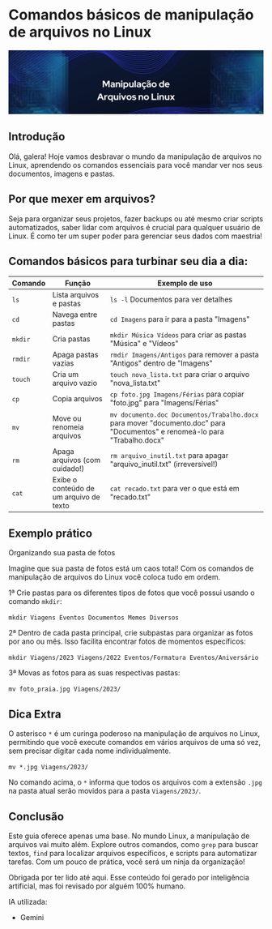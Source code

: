 # Comandos básicos de manipulação de arquivos no Linux

![Capa](capa.png)

## Introdução

Olá, galera! Hoje vamos desbravar o mundo da manipulação de arquivos no Linux, aprendendo os comandos essenciais para você mandar ver nos seus documentos, imagens e pastas.

## Por que mexer em arquivos?

Seja para organizar seus projetos, fazer backups ou até mesmo criar scripts automatizados, saber lidar com arquivos é crucial para qualquer usuário de Linux. É como ter um super poder para gerenciar seus dados com maestria!

## Comandos básicos para turbinar seu dia a dia:

| Comando | Função                                  | Exemplo de uso                                                                                                             |
| ------- | --------------------------------------- | -------------------------------------------------------------------------------------------------------------------------- |
| `ls`    | Lista arquivos e pastas                 | `ls -l` Documentos para ver detalhes                                                                                       |
| `cd`    | Navega entre pastas                     | `cd Imagens` para ir para a pasta "Imagens"                                                                                |
| `mkdir` | Cria pastas                             | `mkdir Música Vídeos` para criar as pastas "Música" e "Vídeos"                                                             |
| `rmdir` | Apaga pastas vazias                     | `rmdir Imagens/Antigos` para remover a pasta "Antigos" dentro de "Imagens"                                                 |
| `touch` | Cria um arquivo vazio                   | `touch nova_lista.txt` para criar o arquivo "nova_lista.txt"                                                               |
| `cp`    | Copia arquivos                          | `cp foto.jpg Imagens/Férias` para copiar "foto.jpg" para "Imagens/Férias"                                                  |
| `mv`    | Move ou renomeia arquivos               | `mv documento.doc Documentos/Trabalho.docx` para mover "documento.doc" para "Documentos" e renomeá-lo para "Trabalho.docx" |
| `rm`    | Apaga arquivos (com cuidado!)           | `rm arquivo_inutil.txt` para apagar "arquivo_inutil.txt" (irreversível!)                                                   |
| `cat`   | Exibe o conteúdo de um arquivo de texto | `cat recado.txt` para ver o que está em "recado.txt"                                                                       |

## Exemplo prático

Organizando sua pasta de fotos

Imagine que sua pasta de fotos está um caos total! Com os comandos de manipulação de arquivos do Linux você coloca tudo em ordem.

1ª Crie pastas para os diferentes tipos de fotos que você possui usando o comando `mkdir`:

`mkdir Viagens Eventos Documentos Memes Diversos`

2ª Dentro de cada pasta principal, crie subpastas para organizar as fotos por ano ou mês. Isso facilita encontrar fotos de momentos específicos:

`mkdir Viagens/2023 Viagens/2022 Eventos/Formatura Eventos/Aniversário`

3ª Movas as fotos para as suas respectivas pastas:

`mv foto_praia.jpg Viagens/2023/`

## Dica Extra

O asterisco `*` é um curinga poderoso na manipulação de arquivos no Linux, permitindo que você execute comandos em vários arquivos de uma só vez, sem precisar digitar cada nome individualmente.

`mv *.jpg Viagens/2023/`

No comando acima, o `*` informa que todos os arquivos com a extensão `.jpg` na pasta atual serão movidos para a pasta `Viagens/2023/`.

## Conclusão

Este guia oferece apenas uma base. No mundo Linux, a manipulação de arquivos vai muito além. Explore outros comandos, como `grep` para buscar textos, `find` para localizar arquivos específicos, e scripts para automatizar tarefas. Com um pouco de prática, você será um ninja da organização!

Obrigada por ter lido até aqui. Esse conteúdo foi gerado por inteligência artificial, mas foi revisado por alguém 100% humano.

IA utilizada:
- Gemini
